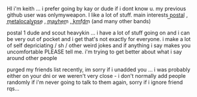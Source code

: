 HI i'm keith ... i prefer going by kay or dude if i dont know u. my previous github user was onlymyweapon. I like a lot of stuff. main interests p͟o͟s͟t͟a͟l͟ , m͟e͟t͟a͟l͟o͟c͟a͟l͟y͟p͟s͟e͟ , m͟a͟y͟h͟e͟m͟ , k͟m͟f͟d͟m͟  (and many other bands)

postal 1 dude and scout heavykin ... i have a lot of stuff going on and i can be very out of pocket and i get that's not exactly for everyone. i make a lot of self depriciating / sh / other weird jokes and if anything i say makes you uncomfortable PLEASE tell me. i'm trying to get better about what i say around other people

purged my friends list recently, im sorry if i unadded you ... i was probably either on your dni or we weren't very close - i don't normally add people randomly if i'm never going to talk to them again, sorry if i ignore friend rqs...

